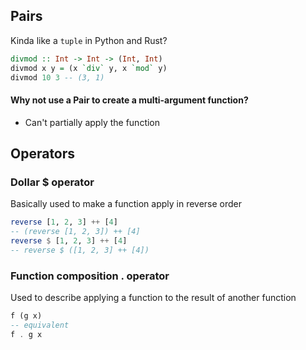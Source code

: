 ## Pairs
Kinda like a `tuple` in Python and Rust?

```haskell
divmod :: Int -> Int -> (Int, Int)
divmod x y = (x `div` y, x `mod` y)
divmod 10 3 -- (3, 1)
```

#### Why not use a Pair to create a multi-argument function?

- Can't partially apply the function

## Operators

### Dollar $ operator
Basically used to make a function apply in reverse order

```haskell
reverse [1, 2, 3] ++ [4]
-- (reverse [1, 2, 3]) ++ [4]
reverse $ [1, 2, 3] ++ [4]
-- reverse $ ([1, 2, 3] ++ [4])
```

### Function composition . operator
Used to describe applying a function to the result of another function

```haskell
f (g x)
-- equivalent
f . g x
```